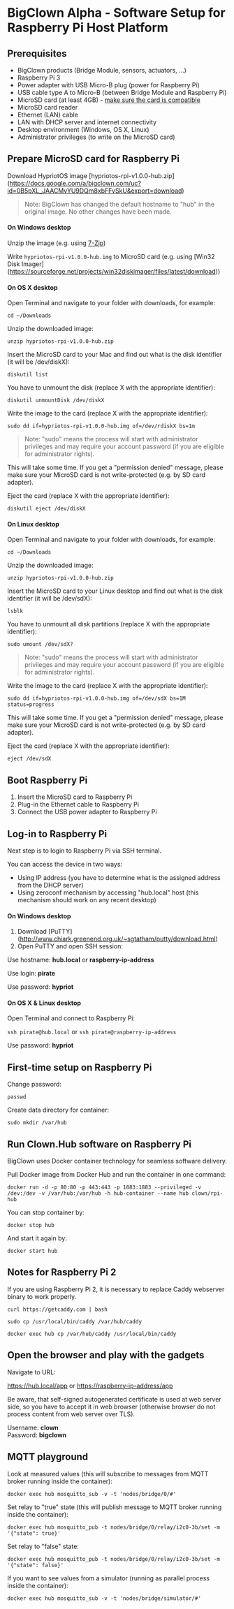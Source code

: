 # BigClown Alpha - Software Setup for Raspberry Pi Host Platform

## Prerequisites

- BigClown products (Bridge Module, sensors, actuators, ...)
- Raspberry Pi 3
- Power adapter with USB Micro-B plug (power for Raspberry Pi)
- USB cable type A to Micro-B (between Bridge Module and Raspberry Pi)
- MicroSD card (at least 4GB) - [make sure the card is compatible](
  http://elinux.org/RPi_SD_cards)
- MicroSD card reader
- Ethernet (LAN) cable
- LAN with DHCP server and internet connectivity
- Desktop environment (Windows, OS X, Linux)
- Administrator privileges (to write on the MicroSD card)

## Prepare MicroSD card for Raspberry Pi

Download HypriotOS image
[hypriotos-rpi-v1.0.0-hub.zip]
(https://docs.google.com/a/bigclown.com/uc?id=0B5pXL_JAACMvYU9DQm8xbFFvSkU&export=download)

> Note: BigClown has changed the default hostname to "hub" in the original
> image. No other changes have been made.

#### On Windows desktop

Unzip the image (e.g. using [7-Zip](http://www.7-zip.org/))

Write `hypriotos-rpi-v1.0.0-hub.img` to MicroSD card (e.g. using
[Win32 Disk Imager]
(https://sourceforge.net/projects/win32diskimager/files/latest/download))

#### On OS X desktop

Open Terminal and navigate to your folder with downloads, for example:

`cd ~/Downloads`

Unzip the downloaded image:

`unzip hypriotos-rpi-v1.0.0-hub.zip`

Insert the MicroSD card to your Mac and find out what is the disk
identifier (it will be /dev/diskX):

`diskutil list`

You have to unmount the disk (replace X with the appropriate identifier):

`diskutil unmountDisk /dev/diskX`

Write the image to the card (replace X with the appropriate identifier):

`sudo dd if=hypriotos-rpi-v1.0.0-hub.img of=/dev/rdiskX bs=1m`

> Note: "sudo" means the process will start with administrator privileges
> and may require your account password
> (if you are eligible for administrator rights).

This will take some time. If you get a "permission denied" message,
please make sure your MicroSD card is not write-protected
(e.g. by SD card adapter).

Eject the card (replace X with the appropriate identifier):

`diskutil eject /dev/diskX`

#### On Linux desktop

Open Terminal and navigate to your folder with downloads, for example:

`cd ~/Downloads`

Unzip the downloaded image:

`unzip hypriotos-rpi-v1.0.0-hub.zip`

Insert the MicroSD card to your Linux desktop and find out what is the disk
identifier (it will be /dev/sdX):

`lsblk`

You have to unmount all disk partitions (replace X with the appropriate
identifier):

`sudo umount /dev/sdX?`

> Note: "sudo" means the process will start with administrator privileges
> and may require your account password
> (if you are eligible for administrator rights).

Write the image to the card (replace X with the appropriate identifier):

`sudo dd if=hypriotos-rpi-v1.0.0-hub.img of=/dev/sdX bs=1M status=progress`

This will take some time. If you get a "permission denied" message,
please make sure your MicroSD card is not write-protected
(e.g. by SD card adapter).

Eject the card (replace X with the appropriate identifier):

`eject /dev/sdX`

## Boot Raspberry Pi

1. Insert the MicroSD card to Raspberry Pi
2. Plug-in the Ethernet cable to Raspberry Pi
3. Connect the USB power adapter to Raspberry Pi

## Log-in to Raspberry Pi

Next step is to login to Raspberry Pi via SSH terminal.

You can access the device in two ways:

- Using IP address (you have to determine what is the assigned
  address from the DHCP server)
- Using zeroconf mechanism by accessing "hub.local" host
  (this mechanism should work on any recent desktop)

#### On Windows desktop

1. Download [PuTTY]
   (http://www.chiark.greenend.org.uk/~sgtatham/putty/download.html)
2. Open PuTTY and open SSH session:

Use hostname: **hub.local** or **raspberry-ip-address**

Use login: **pirate**

Use password: **hypriot**

#### On OS X & Linux desktop

Open Terminal and connect to Raspberry Pi:

`ssh pirate@hub.local` or `ssh pirate@raspberry-ip-address`

Use password: **hypriot**

## First-time setup on Raspberry Pi

Change password:

`passwd`

Create data directory for container:

`sudo mkdir /var/hub`

## Run Clown.Hub software on Raspberry Pi

BigClown uses Docker container technology for seamless software delivery.

Pull Docker image from Docker Hub and run the container in one command:

`docker run -d -p 80:80 -p 443:443 -p 1883:1883 --privileged
 -v /dev:/dev -v /var/hub:/var/hub -h hub-container --name hub
 clown/rpi-hub`

You can stop container by:

`docker stop hub`

And start it again by:

`docker start hub`

## Notes for Raspberry Pi 2

If you are using Raspberry Pi 2, it is necessary to replace Caddy webserver binary to work properly.

`curl https://getcaddy.com | bash`

`sudo cp /usr/local/bin/caddy /var/hub/caddy`

`docker exec hub cp /var/hub/caddy /usr/local/bin/caddy`

## Open the browser and play with the gadgets

Navigate to URL:

<https://hub.local/app> or <https://raspberry-ip-address/app>

Be aware, that self-signed autogenerated certificate is used at web server side, so you have to accept it in web browser (otherwise browser do not process content from web server over TLS).

Username: **clown**  
Password: **bigclown**  

## MQTT playground

Look at measured values (this will subscribe to messages from MQTT broker
running inside the container):

`docker exec hub mosquitto_sub -v -t 'nodes/bridge/0/#'`

Set relay to "true" state (this will publish message to MQTT broker
running inside the container):

`docker exec hub mosquitto_pub -t nodes/bridge/0/relay/i2c0-3b/set
 -m '{"state": true}'`

Set relay to "false" state:

`docker exec hub mosquitto_pub -t nodes/bridge/0/relay/i2c0-3b/set
 -m '{"state": false}'`

If you want to see values from a simulator (running as parallel process
inside the container):

`docker exec hub mosquitto_sub -v -t 'nodes/bridge/simulator/#'`
